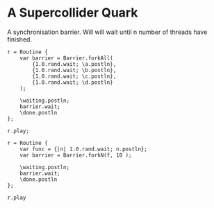 # A Supercollider Quark

A synchronisation barrier. Will will wait until n number of threads have finished.


```Supercollider
r = Routine {
	var barrier = Barrier.forkAll(
		{1.0.rand.wait; \a.postln},
		{1.0.rand.wait; \b.postln},
		{1.0.rand.wait; \c.postln},
		{1.0.rand.wait; \d.postln}
	);

	\waiting.postln;
	barrier.wait;
	\done.postln
};

r.play;

r = Routine {
	var func = {|n| 1.0.rand.wait; n.postln};
	var barrier = Barrier.forkN(f, 10 );

	\waiting.postln;
	barrier.wait;
	\done.postln
};

r.play
```
